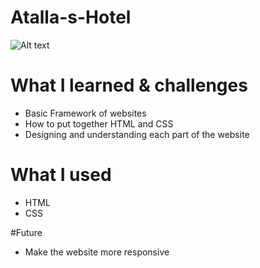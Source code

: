 # Atalla-s-Hotel 


![Alt text](/path/to/homepage.jpg)

# What I learned & challenges
- Basic Framework of websites 
- How to put together HTML and CSS 
- Designing and understanding each part of the website

# What I used
- HTML
- CSS

#Future
- Make the website more responsive 

